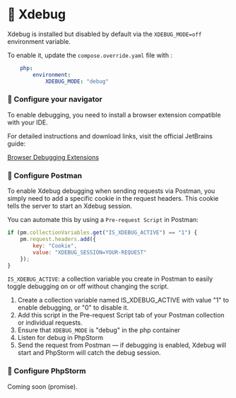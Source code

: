 # 🐞 Xdebug

Xdebug is installed but disabled by default via the `XDEBUG_MODE=off`
environment variable.

To enable it, update the `compose.override.yaml` file with :

```yaml
    php:
        environment:
            XDEBUG_MODE: "debug"
```

### 🔧 Configure your navigator

To enable debugging, you need to install a browser extension compatible with
your IDE.

For detailed instructions and download links, visit the official JetBrains
guide:

[Browser Debugging Extensions](https://www.jetbrains.com/help/phpstorm/browser-debugging-extensions.html)

### 🔧 Configure Postman

To enable Xdebug debugging when sending requests via Postman, you simply need to add a specific cookie in the request headers. This cookie tells the server to start an Xdebug session.

You can automate this by using a `Pre-request Script` in Postman:

```javascript
if (pm.collectionVariables.get("IS_XDEBUG_ACTIVE") == "1") {
    pm.request.headers.add({
        key: "Cookie",
        value: "XDEBUG_SESSION=YOUR-REQUEST"
    });
}
```

`IS_XDEBUG_ACTIVE`: a collection variable you create in Postman to easily toggle debugging on or off without changing the script.

1. Create a collection variable named IS_XDEBUG_ACTIVE with value "1" to enable debugging, or "0" to disable it.
2. Add this script in the Pre-request Script tab of your Postman collection or individual requests.
3. Ensure that `XDEBUG_MODE` is "debug" in the php container
4. Listen for debug in PhpStorm
5. Send the request from Postman — if debugging is enabled, Xdebug will start and PhpStorm will catch the debug session.

### 🐘 Configure PhpStorm

Coming soon (promise).
